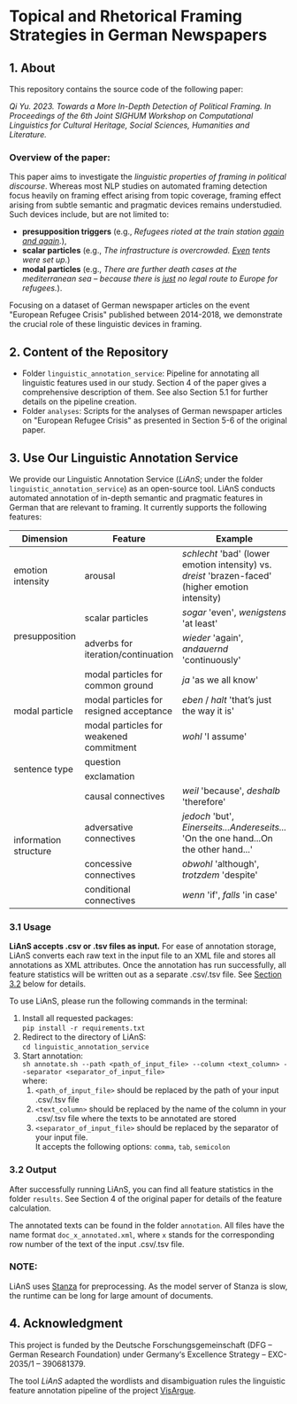 # Topical and Rhetorical Framing Strategies in German Newspapers 

## 1. About

This repository contains the source code of the following paper:

*Qi Yu. 2023. Towards a More In-Depth Detection of Political Framing. 
In Proceedings of the 6th Joint SIGHUM Workshop on Computational Linguistics for Cultural Heritage, Social Sciences, Humanities and Literature.*

### Overview of the paper:

This paper aims to investigate the *linguistic properties of framing in political discourse*.
Whereas most NLP studies on automated framing detection focus heavily on framing effect arising from topic coverage, 
framing effect arising from subtle semantic and pragmatic devices remains understudied. 
Such devices include, but are not limited to: 

- **presupposition triggers** (e.g., *Refugees rioted at the train station <ins>again and again</ins>.*),
- **scalar particles** (e.g., *The infrastructure is overcrowded. <ins>Even</ins> tents were set up.*)
- **modal particles** (e.g., *There are further death cases at the mediterranean sea – because there is <ins>just</ins> no legal route to Europe for refugees.*).

Focusing on a dataset of German newspaper articles on the event "European Refugee Crisis" published between 2014-2018, 
we demonstrate the crucial role of these linguistic devices in framing.  

## 2. Content of the Repository

- Folder ```linguistic_annotation_service```: 
  Pipeline for annotating all linguistic features used in our study. Section 4 of the paper gives a comprehensive description of them. 
  See also Section 5.1 for further details on the pipeline creation.
- Folder ```analyses```: 
  Scripts for the analyses of German newspaper articles on "European Refugee Crisis" as presented in Section 5-6 of the original paper.

## 3. Use Our Linguistic Annotation Service

We provide our Linguistic Annotation Service (*LiAnS*; under the folder ```linguistic_annotation_service```) as an open-source tool. 
LiAnS conducts automated annotation of in-depth semantic and pragmatic features in German that are relevant to framing. 
It currently supports the following features: 

<table>
    <thead>
        <tr>
            <th>Dimension</th>
            <th>Feature</th>
            <th>Example</th>
        </tr>
    </thead>
    <tbody>
        <tr>
            <td rowspan=1>emotion intensity</td>
            <td rowspan=1>arousal</td>
            <td><i>schlecht</i> 'bad' (lower emotion intensity) vs. <i>dreist</i> 'brazen-faced' (higher emotion intensity)</td>
        </tr>
        <tr>
            <td rowspan=2>presupposition</td>
            <td>scalar particles </td>
            <td><i>sogar</i> 'even', <i>wenigstens</i> 'at least' </td>
        </tr>
        <tr>
            <td>adverbs for iteration/continuation </td>
            <td><i>wieder</i> 'again', <i>andauernd</i> 'continuously'</td>
        </tr>
        <tr>
            <td rowspan=3>modal particle</td>
            <td>modal particles for common ground</td>
            <td><i>ja</i> 'as we all know'</td>
        </tr>
        <tr>
            <td>modal particles for resigned acceptance</td>
            <td><i>eben</i> / <i>halt</i>  'that’s just the way it is'</td>
        </tr>
        <tr>
            <td>modal particles for weakened commitment</td>
            <td><i>wohl</i> 'I assume'</td>
        </tr>
        <tr>
            <td rowspan=2>sentence type</td>
            <td>question</td>
        </tr>
        <tr>
            <td>exclamation</td>
        </tr>
        <tr>
            <td rowspan=4>information structure</td>
            <td>causal connectives</td>
            <td><i>weil</i> 'because', <i>deshalb</i> 'therefore'</td>
        </tr>
        <tr>
            <td>adversative connectives</td>
            <td><i>jedoch</i> 'but', <i>Einerseits...Andereseits...</i> 'On the one hand...On the other hand...'</td>
        </tr>
        <tr>
            <td>concessive connectives</td>
            <td><i>obwohl</i> 'although', <i>trotzdem</i> 'despite'</td>
        </tr>
        <tr>
            <td>conditional connectives</td>
            <td><i>wenn</i> 'if', <i>falls</i> 'in case'</td>
        </tr>
    </tbody>
</table>

### 3.1 Usage
**LiAnS accepts .csv or .tsv files as input.** 
For ease of annotation storage, LiAnS converts each raw text in the input file to an XML file and stores all annotations as XML attributes. 
Once the annotation has run successfully, all feature statistics will be written out as a separate .csv/.tsv file. 
See [Section 3.2](#32-output) below for details. 

To use LiAnS, please run the following commands in the terminal:
1. Install all requested packages: <br> ```pip install -r requirements.txt```
2. Redirect to the directory of LiAnS: <br> ```cd linguistic_annotation_service```
3. Start annotation: <br> ```sh annotate.sh --path <path_of_input_file> --column <text_column> --separator <separator_of_input_file>``` 
  <br> where:
   1. ```<path_of_input_file>``` should be replaced by the path of your input .csv/.tsv file 
   2. ```<text_column>``` should be replaced by the name of the column in your .csv/.tsv file where the texts to be annotated are stored
   3. ```<separator_of_input_file>``` should be replaced by the separator of your input file. <br> It accepts the following options: ```comma```,  ```tab```, ```semicolon```


### 3.2 Output
After successfully running LiAnS, you can find all feature statistics in the folder ```results```. See Section 4 of the original paper for details of the feature calculation.

The annotated texts can be found in the folder ```annotation```. 
All files have the name format ```doc_x_annotated.xml```, 
where ```x``` stands for the corresponding row number of the text of the input .csv/.tsv file.

### NOTE:
LiAnS uses [Stanza](https://stanfordnlp.github.io/stanza/) for preprocessing. 
As the model server of Stanza is slow, the runtime can be long for large amount of documents.

## 4. Acknowledgment

This project is funded by the Deutsche Forschungsgemeinschaft (DFG – German Research Foundation) under Germany‘s Excellence Strategy – EXC-2035/1 – 390681379.

The tool *LiAnS* adapted the wordlists and disambiguation rules the linguistic feature annotation pipeline of the project [VisArgue](https://visargue.lingvis.io).